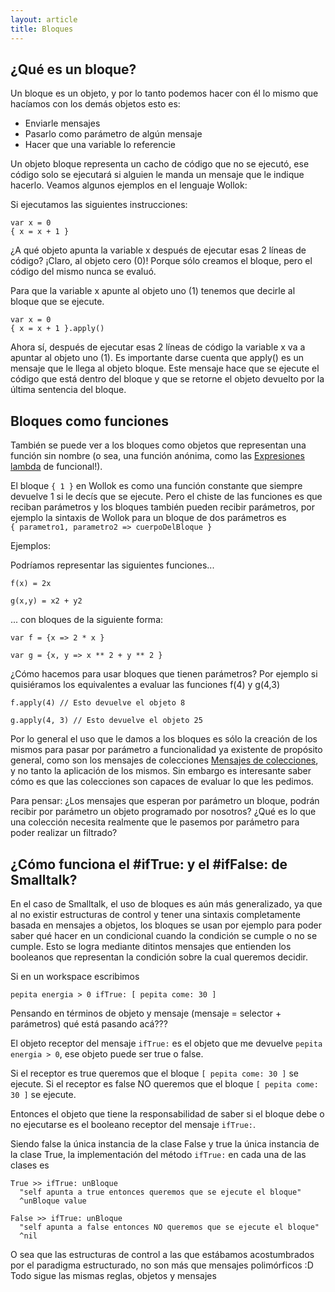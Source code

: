 ```yaml
---
layout: article
title: Bloques
---
```


¿Qué es un bloque?
------------------

Un bloque es un objeto, y por lo tanto podemos hacer con él lo mismo que hacíamos con los demás objetos esto es:

-   Enviarle mensajes
-   Pasarlo como parámetro de algún mensaje
-   Hacer que una variable lo referencie

Un objeto bloque representa un cacho de código que no se ejecutó, ese código solo se ejecutará si alguien le manda un mensaje que le indique hacerlo. Veamos algunos ejemplos en el lenguaje Wollok:

Si ejecutamos las siguientes instrucciones:

```
var x = 0
{ x = x + 1 }
```

¿A qué objeto apunta la variable x después de ejecutar esas 2 líneas de código? ¡Claro, al objeto cero (0)! Porque sólo creamos el bloque, pero el código del mismo nunca se evaluó.

Para que la variable x apunte al objeto uno (1) tenemos que decirle al bloque que se ejecute.

```
var x = 0
{ x = x + 1 }.apply()
```

Ahora sí, después de ejecutar esas 2 líneas de código la variable x va a apuntar al objeto uno (1). Es importante darse cuenta que apply() es un mensaje que le llega al objeto bloque. Este mensaje hace que se ejecute el código que está dentro del bloque y que se retorne el objeto devuelto por la última sentencia del bloque.

Bloques como funciones
----------------------

También se puede ver a los bloques como objetos que representan una función sin nombre (o sea, una función anónima, como las [Expresiones lambda](expresiones-lambda.html) de funcional!).

El bloque `{ 1 }` en Wollok es como una función constante que siempre devuelve 1 si le decís que se ejecute. Pero el chiste de las funciones es que reciban parámetros y los bloques también pueden recibir parámetros, por ejemplo la sintaxis de Wollok para un bloque de dos parámetros es `{ parametro1, parametro2 => cuerpoDelBloque }`

Ejemplos:

Podríamos representar las siguientes funciones...

`f(x) = 2x`

`g(x,y) = x2 + y2`

... con bloques de la siguiente forma:

`var f = {x => 2 * x }`

`var g = {x, y => x ** 2 + y ** 2 }`

¿Cómo hacemos para usar bloques que tienen parámetros? Por ejemplo si quisiéramos los equivalentes a evaluar las funciones f(4) y g(4,3)

`f.apply(4) // Esto devuelve el objeto 8`

`g.apply(4, 3) // Esto devuelve el objeto 25`

Por lo general el uso que le damos a los bloques es sólo la creación de los mismos para pasar por parámetro a funcionalidad ya existente de propósito general, como son los mensajes de colecciones [Mensajes de colecciones](mensajes-de-colecciones.html), y no tanto la aplicación de los mismos. Sin embargo es interesante saber cómo es que las colecciones son capaces de evaluar lo que les pedimos.

Para pensar: ¿Los mensajes que esperan por parámetro un bloque, podrán recibir por parámetro un objeto programado por nosotros? ¿Qué es lo que una colección necesita realmente que le pasemos por parámetro para poder realizar un filtrado?

¿Cómo funciona el \#ifTrue: y el \#ifFalse: de **Smalltalk**?
---------------------------------------------------------

En el caso de Smalltalk, el uso de bloques es aún más generalizado, ya que al no existir estructuras de control y tener una sintaxis completamente basada en mensajes a objetos, los bloques se usan por ejemplo para poder saber qué hacer en un condicional cuando la condición se cumple o no se cumple. Esto se logra mediante ditintos mensajes que entienden los booleanos que representan la condición sobre la cual queremos decidir. 

Si en un workspace escribimos

`pepita energia > 0 ifTrue: [ pepita come: 30 ]`

Pensando en términos de objeto y mensaje (mensaje = selector + parámetros) qué está pasando acá???

El objeto receptor del mensaje `ifTrue:` es el objeto que me devuelve `pepita energia > 0`, ese objeto puede ser true o false.

Si el receptor es true queremos que el bloque `[ pepita come: 30 ]` se ejecute. Si el receptor es false NO queremos que el bloque `[ pepita come: 30 ]` se ejecute.

Entonces el objeto que tiene la responsabilidad de saber si el bloque debe o no ejecutarse es el booleano receptor del mensaje `ifTrue:`.

Siendo false la única instancia de la clase False y true la única instancia de la clase True, la implementación del método `ifTrue:` en cada una de las clases es

```
True >> ifTrue: unBloque
  "self apunta a true entonces queremos que se ejecute el bloque"
  ^unBloque value 
  
False >> ifTrue: unBloque
  "self apunta a false entonces NO queremos que se ejecute el bloque"
  ^nil
```

O sea que las estructuras de control a las que estábamos acostumbrados por el paradigma estructurado, no son más que mensajes polimórficos :D Todo sigue las mismas reglas, objetos y mensajes
